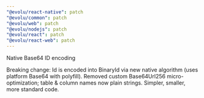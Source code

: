 ```yaml
---
"@evolu/react-native": patch
"@evolu/common": patch
"@evolu/web": patch
"@evolu/nodejs": patch
"@evolu/react": patch
"@evolu/react-web": patch
---
```


Native Base64 ID encoding

Breaking change: Id is encoded into BinaryId via new native algorithm (uses platform Base64 with polyfill). Removed custom Base64Url256 micro-optimization; table & column names now plain strings. Simpler, smaller, more standard code.
